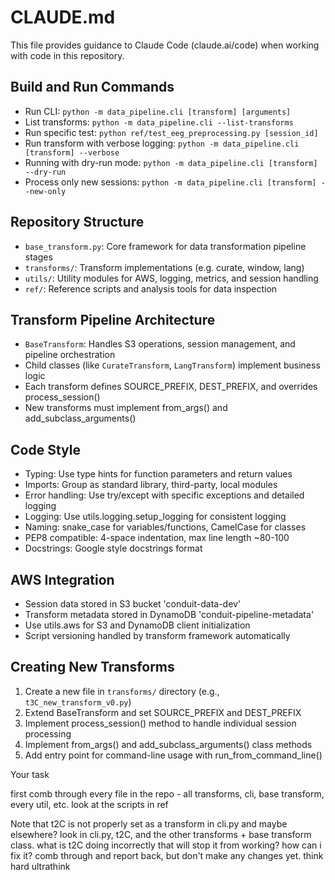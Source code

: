 # CLAUDE.md

This file provides guidance to Claude Code (claude.ai/code) when working with code in this repository.

## Build and Run Commands
- Run CLI: `python -m data_pipeline.cli [transform] [arguments]`
- List transforms: `python -m data_pipeline.cli --list-transforms`
- Run specific test: `python ref/test_eeg_preprocessing.py [session_id]`
- Run transform with verbose logging: `python -m data_pipeline.cli [transform] --verbose`
- Running with dry-run mode: `python -m data_pipeline.cli [transform] --dry-run`
- Process only new sessions: `python -m data_pipeline.cli [transform] --new-only`

## Repository Structure
- `base_transform.py`: Core framework for data transformation pipeline stages
- `transforms/`: Transform implementations (e.g. curate, window, lang)
- `utils/`: Utility modules for AWS, logging, metrics, and session handling
- `ref/`: Reference scripts and analysis tools for data inspection

## Transform Pipeline Architecture
- `BaseTransform`: Handles S3 operations, session management, and pipeline orchestration
- Child classes (like `CurateTransform`, `LangTransform`) implement business logic
- Each transform defines SOURCE_PREFIX, DEST_PREFIX, and overrides process_session()
- New transforms must implement from_args() and add_subclass_arguments()

## Code Style
- Typing: Use type hints for function parameters and return values
- Imports: Group as standard library, third-party, local modules
- Error handling: Use try/except with specific exceptions and detailed logging
- Logging: Use utils.logging.setup_logging for consistent logging
- Naming: snake_case for variables/functions, CamelCase for classes
- PEP8 compatible: 4-space indentation, max line length ~80-100
- Docstrings: Google style docstrings format

## AWS Integration
- Session data stored in S3 bucket 'conduit-data-dev'
- Transform metadata stored in DynamoDB 'conduit-pipeline-metadata'
- Use utils.aws for S3 and DynamoDB client initialization
- Script versioning handled by transform framework automatically

## Creating New Transforms
1. Create a new file in `transforms/` directory (e.g., `t3C_new_transform_v0.py`)
2. Extend BaseTransform and set SOURCE_PREFIX and DEST_PREFIX
3. Implement process_session() method to handle individual session processing
4. Implement from_args() and add_subclass_arguments() class methods
5. Add entry point for command-line usage with run_from_command_line()


Your task

first comb through every file in the repo - all transforms, cli, base transform, every util, etc. look at the scripts in ref

Note that t2C is not properly set as a transform in cli.py and maybe elsewhere? look in cli.py, t2C, and the other transforms + base transform class. what is t2C doing incorrectly that will stop it from working? how can i fix it? comb through and report back, but don't make any changes yet. think hard ultrathink
